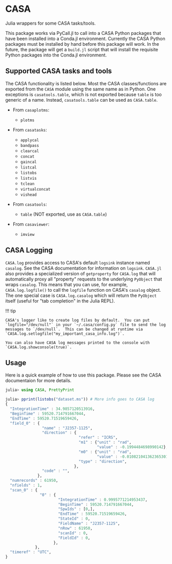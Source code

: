 # CASA

Julia wrappers for some CASA tasks/tools.

This package works via PyCall.jl to call into a CASA Python packages that have
been installed into a Conda.jl environment.  Currently the CASA Python packages
must be installed by hand before this package will work.  In the future, the
package will get a `build.jl` script that will install the requisite Python
packages into the Conda.jl environment.

## Supported CASA tasks and tools

The CASA functionality is listed below.  Most the CASA classes/functions are
exported from the `CASA` module using the same name as in Python.  One
exceptions is `casatools.table`, which is not exported because `table` is too
generic of a name.  Instead, `casatools.table` can be used as `CASA.table`.

- From `casaplotms`:
  - `plotms`

- From `casatasks`:
  - `applycal`
  - `bandpass`
  - `clearcal`
  - `concat`
  - `gaincal`
  - `listcal`
  - `listobs`
  - `listvis`
  - `tclean`
  - `virtualconcat`
  - `vishead`

- From `casatools`:
  - `table` (NOT exported, use as `CASA.table`)

- From `casaviewer`:
  - `imview`

## CASA Logging

`CASA.log` provides access to CASA's default `logsink` instance named
`casalog`.  See the CASA documentation for information on `logsink`.  `CASA.jl`
also provides a specialized version of `getproperty` for `CASA.log` that will
automatically proxy all "property" requests to the underlying `PyObject` that
wraps `casalog`.  This means that you can use, for example,
`CASA.log.logfile()` to call the `logfile` function on CASA's `casalog` object.
The one special case is `CASA.log.casalog` which will return the `PyObject`
itself (useful for "tab completion" in the Julia REPL).

!!! tip

    CASA's logger like to create log files by default.  You can put
    `logfile="/dev/null"` in your `~/.casa/config.py` file to send the log
    messages to `/dev/null`.  This can be changed at runtime via
    `CASA.log.setlogfile("my_important_casa_info.log")`.

    You can also have CASA log messages printed to the console with
    `CASA.log.showconsole(true)`.

## Usage

Here is a quick example of how to use this package.  Please see the CASA
documentaion for more details.

```julia
julia> using CASA, PrettyPrint

julia> pprint(listobs("dataset.ms")) # More info goes to CASA log
{
  "IntegrationTime" : 34.9857120513916,
  "BeginTime" : 59520.714791667044,
  "EndTime" : 59520.71519659426,
  "field_0" : {
                "name" : "J2357-1125",
                "direction" : {
                                "refer" : "ICRS",
                                "m1" : {"unit" : "rad",
                                        "value" : -0.1994484698990142},
                                "m0" : {"unit" : "rad",
                                        "value" : -0.010821041362365301},
                                "type" : "direction",
                              },
                "code" : "",
              },
  "numrecords" : 61950,
  "nfields" : 1,
  "scan_0" : {
               "0" : {
                       "IntegrationTime" : 0.9995771214953437,
                       "BeginTime" : 59520.714791667044,
                       "SpwIds" : [0,],
                       "EndTime" : 59520.71519659426,
                       "StateId" : 0,
                       "FieldName" : "J2357-1125",
                       "nRow" : 61950,
                       "scanId" : 0,
                       "FieldId" : 0,
                     },
             },
  "timeref" : "UTC",
}
```
